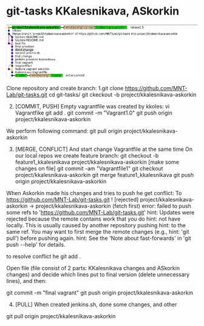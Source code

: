 # git-tasks KKalesnikava, ASkorkin
![](image.png)

Clone repository and create branch:
1.git clone https://github.com/MNT-Lab/git-tasks.git
  cd git-tasks/
  git ckeckout -b project/kkalesnikava-askorkin
  
2. [COMMIT, PUSH] Empty vagrantfile was created by kkoles:
vi Vagrantfike
git add .
git commit -m "Vagrant1.0"
git push origin project/kkalesnikava-askorkin 

We perform following command:
git pull origin  project/kkalesnikava-askorkin

3. [MERGE, CONFLICT] And start change Vagrantfile at the same time
On our local repos we create feature branch:
git checkout -b feature1_kkalesnikava project/kkalesnikava-askorkin
[make some changes on file]
git commit -am "Vagrantfile1"
git checkout project/kkalesnikava-askorkin
git merge feature1_kkalesnikava
git push origin project/kkalesnikava-askorkin

When Askorkin made his changes and tries to push he get conflict:
To https://github.com/MNT-Lab/git-tasks.git
! [rejected] project/kkalesnikava-askorkin -> project/kkalesnikava-askorkin (fetch first)
error: failed to push some refs to 'https://github.com/MNT-Lab/git-tasks.git'
hint: Updates were rejected because the remote contains work that you do
hint: not have locally. This is usually caused by another repository pushing
hint: to the same ref. You may want to first merge the remote changes (e.g.,
hint: 'git pull') before pushing again.
hint: See the 'Note about fast-forwards' in 'git push --help' for details.

to resolve conflict he 
git add .

Open file (file consist of 2 parts: KKalesnikava changes and ASkorkin changes) and decide which lines put to final version (delete unnecessary lines), and then:

git commit -m "final vagrant"
git push origin project/kkalesnikava-askorkin


4. [PULL] When created jenkins.sh, done some changes, and other 

git pull origin project/kkalesnikava-askorkin
